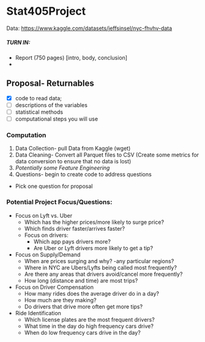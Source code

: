 # Stat405Project

Data:
https://www.kaggle.com/datasets/jeffsinsel/nyc-fhvhv-data


##### TURN IN:
- Report (750 pages) [intro, body, conclusion]
-






## Proposal- Returnables
- [X] code to read data; 
- [ ] descriptions of the variables
- [ ] statistical methods
- [ ] computational steps you will use

### Computation
1. Data Collection- pull Data from Kaggle (wget)
2. Data Cleaning- Convert all Parquet files to CSV (Create some metrics for data conversion to ensure that no data is lost)
3. _Potentially some Feature Engineering_
4. Questions- begin to create code to address questions
* Pick one question for proposal

### Potential Project Focus/Questions:

- Focus on Lyft vs. Uber
    - Which has the higher prices/more likely to surge price?
    - Which finds driver faster/arrives faster?
    - Focus on drivers:
        - Which app pays drivers more?
        - Are Uber or Lyft drivers more likely to get a tip?
- Focus on Supply/Demand
    - When are prices surging and why?
	-any particular regions?
    - Where in NYC are Ubers/Lyfts being called most frequently?
    - Are there any areas that drivers avoid/cancel more frequently?
    - How long (distance and time) are most trips?
- Focus on Driver Compensation
    - How many rides does the average driver do in a day?
    - How much are they making?
    - Do drivers that drive more often get more tips?
- Ride Identification
    - Which license plates are the most frequent drivers?
    - What time in the day do high frequency cars drive?
    - When do low frequency cars drive in the day?
   
